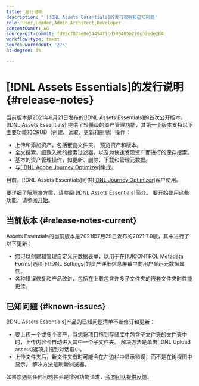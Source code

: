 ```yaml
---
title: 发行说明
description: ' [!DNL Assets Essentials]的发行说明和已知问题'
role: User,Leader,Admin,Architect,Developer
contentOwner: AG
source-git-commit: fd95cf87ae8e5449471cd580405b228c32ede264
workflow-type: tm+mt
source-wordcount: '275'
ht-degree: 1%

---
```



# [!DNL Assets Essentials]的发行说明 {#release-notes}

当前版本是2021年6月21日发布的[!DNL Assets Essentials]的首次公开版本。 [!DNL Assets Essentials] 提供了轻量级的资产管理功能，其第一个版本支持以下主要功能和CRUD（创建、读取、更新和删除）操作：

* 上传和添加资产，包括嵌套文件夹。 预览资产和版本。
* 全文搜索、细致入微的搜索过滤器，以及为快速发现资产而进行的保存搜索。
* 基本的资产管理操作，如更新、删除、下载和管理元数据。
* 与[[!DNL Adobe Journey Optimizer]](https://experienceleague.adobe.com/docs/journey-optimizer/using/create-messages/assets-essentials.html)集成。

目前，[!DNL Assets Essentials]可供[[!DNL Journey Optimizer]](https://experienceleague.adobe.com/docs/journey-optimizer.html)客户使用。

要详细了解解决方案，请参阅[ [!DNL Assets Essentials]](introduction.md)简介。 要开始使用这些功能，请参阅[开始](/help/get-started.md)。

## 当前版本 {#release-notes-current}

Assets Essentials的当前版本是2021年7月29日发布的2021.7.0版，其中进行了以下更新：

* 您可以创建和管理自定义元数据表单，以用于在[!UICONTROL Metadata Forms]选项下[!DNL Settings]的资产详细信息屏幕中向用户显示元数据属性。
* 各种错误修复和产品改进，包括在上载包含许多子文件夹的嵌套文件夹时性能更佳。

## 已知问题 {#known-issues}

[!DNL Assets Essentials]产品的已知问题清单不断修订和更新：

* 要上传一个或多个资产，当您将项目拖到存储库中包含子文件夹的文件夹中时，上传内容会自动进入其中一个子文件夹。 解决方法是单击[!DNL Upload assets]选项并拖到对话框中。<!-- CQ-4327753 -->
* 上传文件夹后，新文件夹有时可能会在左边栏中显示错误，而不是在树视图中显示。 解决方法是刷新浏览器。<!-- CQ-4323534 -->

<!--
* Use assets that do not have whitespace in the file names. The replies to comments do not work for such assets.
-->

如果您遇到任何问题甚至是增强功能请求，[会向团队提供反馈](#provide-feedback)。
